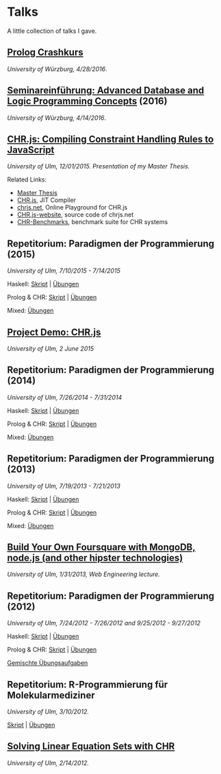 Talks
=====

A little collection of talks I gave.

## [Prolog Crashkurs](http://fnogatz.github.com/talks/ss16-uniwue-prolog-intro)

*University of Würzburg, 4/28/2016*.

## [Seminareinführung: Advanced Database and Logic Programming Concepts](http://fnogatz.github.com/talks/ss16-uniwue-seminar) (2016)

*University of Würzburg, 4/14/2016*.

## [CHR.js: Compiling Constraint Handling Rules to JavaScript](http://fnogatz.github.com/talks/master-thesis)

*University of Ulm, 12/01/2015. Presentation of my Master Thesis.*

Related Links:
- [Master Thesis](http://www.informatik.uni-ulm.de/pm/fileadmin/pm/home/fruehwirth/drafts/Nogatz-CHR-Javascript-Masterthesis.pdf)
- [CHR.js](http://github.com/fnogatz/CHR.js), JIT Compiler
- [chrjs.net](http://chrjs.net/), Online Playground for CHR.js
- [CHR.js-website](http://github.com/fnogatz/CHR.js-website), source code of chrjs.net
- [CHR-Benchmarks](http://github.com/fnogatz/CHR-Benchmarks), benchmark suite for CHR systems

## Repetitorium: Paradigmen der Programmierung (2015)

*University of Ulm, 7/10/2015 - 7/14/2015*

Haskell: [Skript](http://fnogatz.github.com/talks/pdp-rep-15/haskell) | [Übungen](http://fnogatz.github.com/talks/pdp-rep-15/haskell/exercises.html)

Prolog & CHR: [Skript](http://fnogatz.github.com/talks/pdp-rep-15/prolog-chr) | [Übungen](http://fnogatz.github.com/talks/pdp-rep-15/prolog-chr/exercises.html)

Mixed: [Übungen](http://fnogatz.github.com/talks/pdp-rep-15/exercises.html)

## [Project Demo: CHR.js](http://fnogatz.github.com/talks/ss15-projekt-chr)

*University of Ulm, 2 June 2015*

## Repetitorium: Paradigmen der Programmierung (2014)

*University of Ulm, 7/26/2014 - 7/31/2014*

Haskell: [Skript](http://fnogatz.github.com/talks/pdp-rep-14/haskell) | [Übungen](http://fnogatz.github.com/talks/pdp-rep-14/haskell/exercises.html)

Prolog & CHR: [Skript](http://fnogatz.github.com/talks/pdp-rep-14/prolog-chr) | [Übungen](http://fnogatz.github.com/talks/pdp-rep-14/prolog-chr/exercises.html)

Mixed: [Übungen](http://fnogatz.github.com/talks/pdp-rep-14/exercises.html)

## Repetitorium: Paradigmen der Programmierung (2013)

*University of Ulm, 7/19/2013 - 7/21/2013*

Haskell: [Skript](http://fnogatz.github.com/talks/pdp-rep-13/haskell) | [Übungen](http://fnogatz.github.com/talks/pdp-rep-13/haskell/exercises.html)

Prolog & CHR: [Skript](http://fnogatz.github.com/talks/pdp-rep-13/prolog-chr) | [Übungen](http://fnogatz.github.com/talks/pdp-rep-13/prolog-chr/exercises.html)

Mixed: [Übungen](http://fnogatz.github.com/talks/pdp-rep-13/exercises.html)

## [Build Your Own Foursquare with MongoDB, node.js (and other hipster technologies)](http://fnogatz.github.com/talks/webeng12-geospatial-app)

*University of Ulm, 1/31/2013, Web Engineering lecture.*

## Repetitorium: Paradigmen der Programmierung (2012)

*University of Ulm, 7/24/2012 - 7/26/2012 and 9/25/2012 - 9/27/2012*

Haskell: [Skript](http://fnogatz.github.com/talks/pdp-rep-12/haskell) | [Übungen](http://fnogatz.github.com/talks/pdp-rep-12/haskell/exercises.html)

Prolog & CHR: [Skript](http://fnogatz.github.com/talks/pdp-rep-12/prolog-chr) | [Übungen](http://fnogatz.github.com/talks/pdp-rep-12/prolog-chr/exercises.html)

[Gemischte Übungsaufgaben](http://fnogatz.github.com/talks/pdp-rep-12/exercises)

## Repetitorium: R-Programmierung für Molekularmediziner

*University of Ulm, 3/10/2012.*

[Skript](http://fnogatz.github.com/talks/r-bioinformatik) | [Übungen](http://fnogatz.github.com/talks/r-bioinformatik/exercises.html)

## [Solving Linear Equation Sets with CHR](http://fnogatz.github.com/talks/chr-equations)

*University of Ulm, 2/14/2012.*
